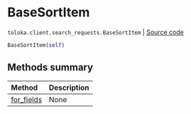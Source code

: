 # BaseSortItem
`toloka.client.search_requests.BaseSortItem` | [Source code](https://github.com/Toloka/toloka-kit/blob/v0.1.24/src/client/search_requests.py#L73)

```python
BaseSortItem(self)
```

## Methods summary

| Method | Description |
| :------| :-----------|
[for_fields](toloka.client.search_requests.BaseSortItem.for_fields.md)| None
